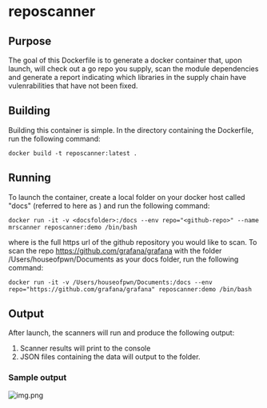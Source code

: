 # reposcanner

## Purpose
The goal of this Dockerfile is to generate a docker container that, upon launch, will
check out a go repo you supply, scan the module dependencies and generate
a report indicating which libraries in the supply chain have vulenrabilities
that have not been fixed.

## Building
Building this container is simple.  In the directory containing the Dockerfile,
run the following command:

```docker build -t reposcanner:latest .```

## Running
To launch the container, create a local folder on your docker host called "docs"
(referred to here as <docsfolder>) and run the following command:

```docker run -it -v <docsfolder>:/docs --env repo="<github-repo>" --name mrscanner reposcanner:demo /bin/bash```

where <github-repo> is the full https url of the github repository you would like to scan.
To scan the repo https://github.com/grafana/grafana with the folder /Users/houseofpwn/Documents as your
docs folder, run the following command:

```docker run -it -v /Users/houseofpwn/Documents:/docs --env repo="https://github.com/grafana/grafana" reposcanner:demo /bin/bash```


## Output
After launch, the scanners will run and produce the following output:

1. Scanner results will print to the console
2. JSON files containing the data will output to the <docsfolder> folder.

### Sample output
![img.png](sampleoutput01.png)